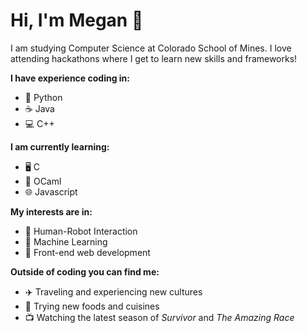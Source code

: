 # Hi, I'm Megan 👋

I am studying Computer Science at Colorado School of Mines. I love attending hackathons where I get to learn new skills and frameworks!

**I have experience coding in:**
- 🐍 Python
- ☕ Java
- 💻 C++  

**I am currently learning:**
- 🖥️ C
- 🐫 OCaml
- 🌐 Javascript  

**My interests are in:**
- 🤖 Human-Robot Interaction
- 🧠 Machine Learning
- 🎨 Front-end web development     

**Outside of coding you can find me:**

- ✈️ Traveling and experiencing new cultures
- 🍜 Trying new foods and cuisines
- 📺 Watching the latest season of *Survivor* and *The Amazing Race*
